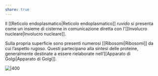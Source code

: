 ```yaml
---
share: true
---
```

Il [[Reticolo endoplasmatico|Reticolo endoplasmatico]] *ruvido* si presenta come un insieme di cisterne in comunicazione diretta con l'[[Involucro nucleare|Involucro nucleare]].

Sulla propria superficie sono presenti numerosi [[Ribosomi|Ribosomi]] da cui l’aspetto rugoso.
Questi partecipano alla sintesi delle proteine, generalmente destinate a essere rielaborate nell’[[Apparato di Golgi|Apparato di Golgi]].

![|400](6cab50ed9dc2616a55921c468aa65d05_MD5%201.png)
